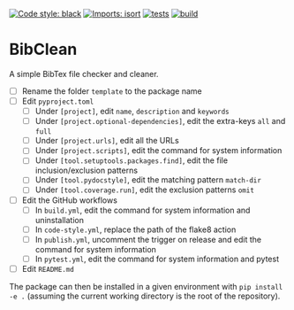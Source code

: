 [![Code style: black](https://img.shields.io/badge/code%20style-black-000000.svg)](https://github.com/psf/black)
[![Imports: isort](https://img.shields.io/badge/%20imports-isort-%231674b1?style=flat&labelColor=ef8336)](https://pycqa.github.io/isort/)
[![tests](https://github.com/mscheltienne/bibclean/actions/workflows/pytest.yml/badge.svg?branch=main)](https://github.com/mscheltienne/bibclean/actions/workflows/pytest.yml)
[![build](https://github.com/mscheltienne/bibclean/actions/workflows/build.yml/badge.svg?branch=main)](https://github.com/mscheltienne/bibclean/actions/workflows/build.yml)

# BibClean

A simple BibTex file checker and cleaner.

- [ ] Rename the folder `template` to the package name
- [ ] Edit `pyproject.toml`
    - [ ] Under `[project]`, edit `name`, `description` and `keywords`
    - [ ] Under `[project.optional-dependencies]`, edit the extra-keys `all` and `full`
    - [ ] Under `[project.urls]`, edit all the URLs
    - [ ] Under `[project.scripts]`, edit the command for system information
    - [ ] Under `[tool.setuptools.packages.find]`, edit the file inclusion/exclusion patterns
    - [ ] Under `[tool.pydocstyle]`, edit the matching pattern `match-dir`
    - [ ] Under `[tool.coverage.run]`, edit the exclusion patterns `omit`
- [ ] Edit the GitHub workflows
    - [ ] In `build.yml`, edit the command for system information and uninstallation
    - [ ] In `code-style.yml`, replace the path of the flake8 action
    - [ ] In `publish.yml`, uncomment the trigger on release and edit the command for system information
    - [ ] In `pytest.yml`, edit the command for system information and pytest
- [ ] Edit `README.md`

The package can then be installed in a given environment with
`pip install -e .` (assuming the current working directory is the root of the
repository).
